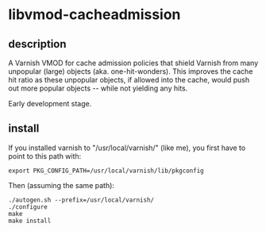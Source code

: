 # libvmod-cacheadmission

## description

A Varnish VMOD for cache admission policies that shield Varnish from many unpopular (large) objects (aka. one-hit-wonders). This improves the cache hit ratio as these unpopular objects, if allowed into the cache, would push out more popular objects -- while not yielding any hits.

Early development stage.


## install

If you installed varnish to "/usr/local/varnish/" (like me), you first have to point to this path with:

    export PKG_CONFIG_PATH=/usr/local/varnish/lib/pkgconfig

Then (assuming the same path):

    ./autogen.sh --prefix=/usr/local/varnish/
    ./configure
    make
    make install